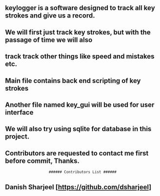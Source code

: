 ## keylogger is a software designed to track all key strokes and give us a record.
## We will first just track key strokes, but with the passage of time we will also
## track track other things like speed and mistakes etc.
##
##
## Main file contains back end scripting of key strokes
## Another file named key_gui will be used for user interface
## We will also try using sqlite for database in this project.
## Contributors are requested to contact me first before commit, Thanks.

                        ###### Contributors List ######

## Danish Sharjeel [https://github.com/dsharjeel]
